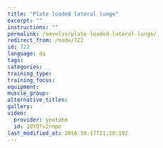 ```yaml
---
title: "Plate loaded lateral lunge"
excerpt: ""
instructions: ""
permalink: /oevelse/plate-loaded-lateral-lunge/
redirect_from: /node/722
id: 722
language: da
tags:
categories:
training_type: 
training_focus: 
equipment:
muscle_group:
alternative_titles:
gallery:
video:
  provider: youtube
  id: 10YOTv2rnpo
last_modified_at: 2016-10-17T21:20:10Z
---
```



